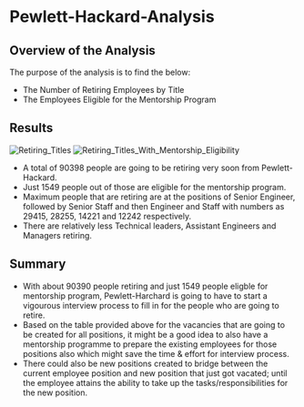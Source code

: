 # Pewlett-Hackard-Analysis
## **Overview of the Analysis**
The purpose of the analysis is to find the below:
* The Number of Retiring Employees by Title
* The Employees Eligible for the Mentorship Program

## **Results**

![Retiring_Titles](../Data/Retiring_titles.png)
![Retiring_Titles_With_Mentorship_Eligibility](../Data/Retiring_Titles_Mentopship_Eligibility.png)

* A total of 90398 people are going to be retiring very soon from Pewlett-Hackard.
* Just 1549 people out of those are eligible for the mentorship program.
* Maximum people that are retiring are at the positions of Senior Engineer, followed by Senior Staff and then Engineer and Staff with numbers as 29415, 28255, 14221 and 12242 respectively. 
* There are relatively less Technical leaders, Assistant Engineers and Managers retiring.

##  **Summary**
* With about 90390 people retiring and just 1549 people eligble for mentorship program, Pewlett-Harchard is going to have to start a vigourous interview process to fill in for the people who are going to retire.
* Based on the table provided above for the vacancies that are going to be created for all positions, it might be a good idea to also have a mentorship programme to prepare the existing employees for those positions also which might save the time & effort for interview process.
* There could also be new positions created to bridge between the current employee position and new position that just got vacated; until the employee attains the ability to take up the tasks/responsibilities for the new position.
